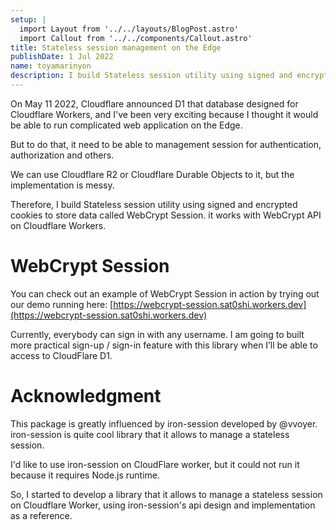```yaml
---
setup: |
  import Layout from '../../layouts/BlogPost.astro'
  import Callout from '../../components/Callout.astro'
title: Stateless session management on the Edge
publishDate: 1 Jul 2022
name: toyamarinyon
description: I build Stateless session utility using signed and encrypted cookies to store data. Works with WebCrypt API on Cloudflare Workers.
---
```

On May 11 2022, Cloudflare announced D1 that database designed for Cloudflare Workers, and I've been very exciting because I thought it would be able to run complicated web application on the Edge.

But to do that, it need to be able to management session for authentication, authorization and others.

We can use Cloudflare R2 or Cloudflare Durable Objects to it, but the implementation is messy.

Therefore, I build Stateless session utility using signed and encrypted cookies to store data called WebCrypt Session. it works with WebCrypt API on Cloudflare Workers.

# WebCrypt Session

You can check out an example of WebCrypt Session in action by trying out our demo running here: [https://webcrypt-session.sat0shi.workers.dev](https://webcrypt-session.sat0shi.workers.dev)

Currently, everybody can sign in with any username.
I am going to built more practical sign-up / sign-in feature with this library when I’ll be able to access to CloudFlare D1.

# Acknowledgment
This package is greatly influenced by iron-session developed by @vvoyer. iron-session is quite cool library that it allows to manage a stateless session.

I'd like to use iron-session on CloudFlare worker, but it could not run it because it requires Node.js runtime.

So, I started to develop a library that it allows to manage a stateless session on Cloudflare Worker, using iron-session's api design and implementation as a reference.